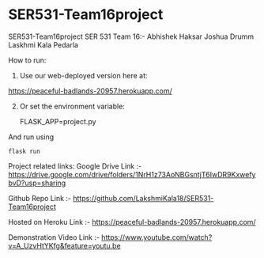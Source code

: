 # SER531-Team16project
SER531-Team16project
SER 531 Team 16:-
Abhishek Haksar
Joshua Drumm
Laskhmi Kala Pedarla

How to run:

1)	Use our web-deployed version here at:

  https://peaceful-badlands-20957.herokuapp.com/

2) Or set the environment variable:

	FLASK_APP=project.py

  And run using 

	flask run


Project related links:
Google Drive Link :- https://drive.google.com/drive/folders/1NrH1z73AoNBGsntjT6IwDR9KxwefybvD?usp=sharing

Github Repo Link :- https://github.com/LakshmiKala18/SER531-Team16project

Hosted on Heroku Link :- https://peaceful-badlands-20957.herokuapp.com/

Demonstration Video Link :- https://www.youtube.com/watch?v=A_UzvHtYKfg&feature=youtu.be
